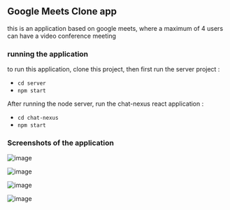 ## Google Meets Clone app

this is an application based on google meets, where a maximum of 4 users can have a video conference meeting

### running the application

to run this application, clone this project, then first run the server project :
- `cd server`
- `npm start`

After running the node server, run the chat-nexus react application :
- `cd chat-nexus`
- `npm start`


### Screenshots of the application

![image](https://user-images.githubusercontent.com/99540220/221219158-c54a64e9-e078-4e9c-be0c-f9e6a9b92004.png)

![image](https://user-images.githubusercontent.com/99540220/221219239-2af7a06f-6f41-4670-b18e-6228dc20ea8f.png)

![image](https://user-images.githubusercontent.com/99540220/221219677-5b4792ad-8a08-4a1d-98fa-157c378f550b.png)

![image](https://user-images.githubusercontent.com/99540220/221220291-63f2e973-19d0-4139-a826-9ebba08295be.png)
